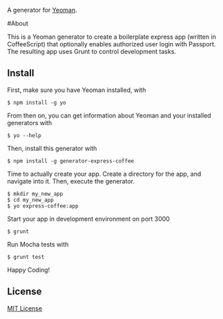 
A generator for [Yeoman](http://yeoman.io).

#About

This is a Yeoman generator to create a boilerplate express app (written in CoffeeScript) that optionally enables authorized user login with Passport.  The resulting app uses Grunt to control development tasks.

## Install

First, make sure you have Yeoman installed, with

    $ npm install -g yo
    
From then on, you can get information about Yeoman and your installed generators with

    $ yo --help
    
Then, install this generator with

    $ npm install -g generator-express-coffee
    
Time to actually create your app.  Create a directory for the app, and navigate into it.  Then, execute the generator.

    $ mkdir my_new_app
    $ cd my_new_app
    $ yo express-coffee:app
    
Start your app in development environment on port 3000

    $ grunt
    
Run Mocha tests with

    $ grunt test
    
Happy Coding!

## License

[MIT License](http://en.wikipedia.org/wiki/MIT_License)
